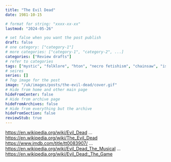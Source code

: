 ```yaml
---
title: "The Evil Dead"
date: 1981-10-15

# format for string: "xxxx-xx-xx"
lastmod: "2024-05-26"

# set false when you want the post publish
draft: false
# one category: ["category-1"]
# more categories: ["category-1", "category-2", ...]
categories: ["Review drafts"]
# refer to categories
tags: ["mystic", "folklore", "hton", "necro fetishism", "chainsaw", "isolation", "crossplay"]
# seires
series: []
# Top image for the post
image: "/uk/images/posts/the-evil-dead/cover.gif"
# Hide from home and other main page
hideFromCenter: false
# Hide from archive page
hideFromArchives: false
# Hide from everything but the archive
hideFromSection: false
reviewStub: true
---
```

https://en.wikipedia.org/wiki/Evil_Dead
...
https://en.wikipedia.org/wiki/The_Evil_Dead
https://www.imdb.com/title/tt0083907/
...
https://en.wikipedia.org/wiki/Evil_Dead_The_Musical
...
https://en.wikipedia.org/wiki/Evil_Dead:_The_Game
<!--more-->